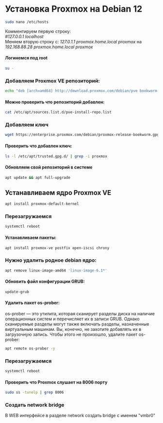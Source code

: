 # Установка Proxmox на Debian 12

```bash
sudo nano /etc/hosts
```

Комментируем первую строку:  
_#127.0.0.1  localhost_  
Меняем вторую строку с: _127.0.1.1  proxmox.home.local  proxmox_  на _192.168.88.28  proxmox.home.local  proxmox_  

#### Логинемся под root

```bash
su -
```

### Добавляем Proxmox VE репозиторий:

```bash
echo "deb [arch=amd64] http://download.proxmox.com/debian/pve bookworm pve-no-subscription" > /etc/apt/sources.list.d/pve-install-repo.list
```

#### Можно проверить что репозиторий добавлен:

```bash
cat /etc/apt/sources.list.d/pve-install-repo.list
```

### Добавляем ключ

```bash
wget https://enterprise.proxmox.com/debian/proxmox-release-bookworm.gpg -O /etc/apt/trusted.gpg.d/proxmox-release-bookworm.gpg 
```

#### Проверить что добавлен ключ:

```bash
ls -l /etc/apt/trusted.gpg.d/ | grep -i proxmox
```

#### Обновляем свой репозиторий в системе

```bash
apt update && apt full-upgrade
```

## Устанавливаем ядро Proxmox VE

```bash
apt install proxmox-default-kernel
```

### Перезагружаемся
```bash
systemctl reboot
```

#### Устанавливаем пакеты:

```bash
apt install proxmox-ve postfix open-iscsi chrony
```

### Нужно удалить родное debian ядро:

```bash
apt remove linux-image-amd64 'linux-image-6.1*'
```

#### Обновить файл конфигурации GRUB:

```bash
update-grub
```

#### Удалить пакет os-prober:

os-prober — это утилита, которая сканирует разделы диска на наличие операционных систем и перечисляет их в записи GRUB. Однако сканируемые разделы могут также включать разделы, назначенные виртуальным машинам. Вы, конечно, не захотите добавлять их в загрузочную запись. Чтобы этого не произошло, удалите пакет os-prober:

```bash
apt remote os-prober -y
```

### Перезагружаемся
```bash
systemctl reboot
```

#### Проверить что Proxmox слушает на 8006 порту 

```bash
sudo ss -tunelp | grep 8006
```

### Создать network bridge

В WEB интерфейсе в разделе network создать bridge с именем "vmbr0"  

